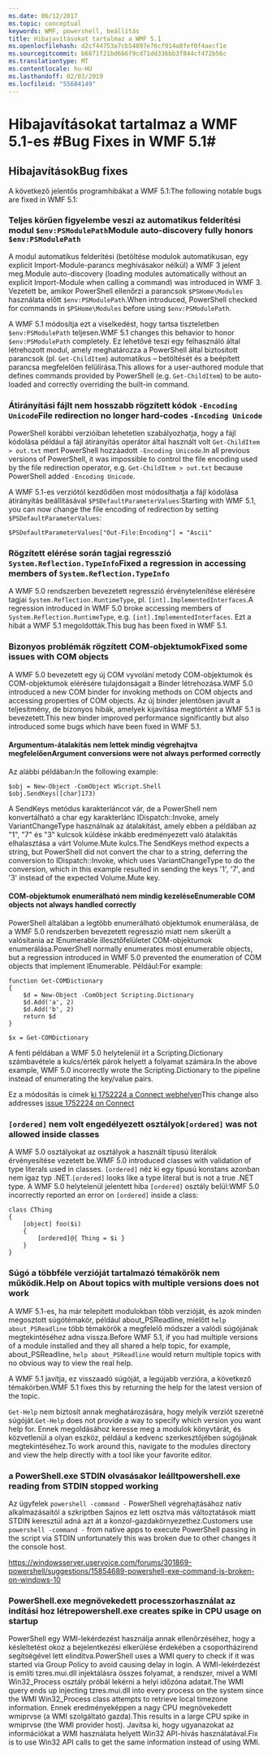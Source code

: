 ```yaml
---
ms.date: 06/12/2017
ms.topic: conceptual
keywords: WMF, powershell, beállítás
title: Hibajavításokat tartalmaz a WMF 5.1
ms.openlocfilehash: d2cf44753a7cb54897e76cf914a8fef0f4aecf1e
ms.sourcegitcommit: b6871f21bd666f9cd71dd336bb3f844cf472b56c
ms.translationtype: MT
ms.contentlocale: hu-HU
ms.lasthandoff: 02/03/2019
ms.locfileid: "55684149"
---
```

# <a name="bug-fixes-in-wmf-51"></a><span data-ttu-id="d5c17-103">Hibajavításokat tartalmaz a WMF 5.1-es #</span><span class="sxs-lookup"><span data-stu-id="d5c17-103">Bug Fixes in WMF 5.1#</span></span>

## <a name="bug-fixes"></a><span data-ttu-id="d5c17-104">Hibajavítások</span><span class="sxs-lookup"><span data-stu-id="d5c17-104">Bug fixes</span></span> ##

<span data-ttu-id="d5c17-105">A következő jelentős programhibákat a WMF 5.1:</span><span class="sxs-lookup"><span data-stu-id="d5c17-105">The following notable bugs are fixed in WMF 5.1:</span></span>

### <a name="module-auto-discovery-fully-honors-envpsmodulepath"></a><span data-ttu-id="d5c17-106">Teljes körűen figyelembe veszi az automatikus felderítési modul `$env:PSModulePath`</span><span class="sxs-lookup"><span data-stu-id="d5c17-106">Module auto-discovery fully honors `$env:PSModulePath`</span></span> ###

<span data-ttu-id="d5c17-107">A modul automatikus felderítési (betöltése modulok automatikusan, egy explicit Import-Module-parancs meghívásakor nélkül) a WMF 3 jelent meg.</span><span class="sxs-lookup"><span data-stu-id="d5c17-107">Module auto-discovery (loading modules automatically without an explicit Import-Module when calling a command) was introduced in WMF 3.</span></span>
<span data-ttu-id="d5c17-108">Vezetett be, amikor PowerShell ellenőrzi a parancsok `$PSHome\Modules` használata előtt `$env:PSModulePath`.</span><span class="sxs-lookup"><span data-stu-id="d5c17-108">When introduced, PowerShell checked for commands in `$PSHome\Modules` before using `$env:PSModulePath`.</span></span>

<span data-ttu-id="d5c17-109">A WMF 5.1 módosítja ezt a viselkedést, hogy tartsa tiszteletben `$env:PSModulePath` teljesen.</span><span class="sxs-lookup"><span data-stu-id="d5c17-109">WMF 5.1 changes this behavior to honor `$env:PSModulePath` completely.</span></span>
<span data-ttu-id="d5c17-110">Ez lehetővé teszi egy felhasználó által létrehozott modul, amely meghatározza a PowerShell által biztosított parancsok (pl. `Get-ChildItem`) automatikus – betöltését és a beépített parancsa megfelelően felülírása.</span><span class="sxs-lookup"><span data-stu-id="d5c17-110">This allows for a user-authored module that defines commands provided by PowerShell (e.g. `Get-ChildItem`) to be auto-loaded and correctly overriding the built-in command.</span></span>

### <a name="file-redirection-no-longer-hard-codes--encoding-unicode"></a><span data-ttu-id="d5c17-111">Átirányítási fájlt nem hosszabb rögzített kódok `-Encoding Unicode`</span><span class="sxs-lookup"><span data-stu-id="d5c17-111">File redirection no longer hard-codes `-Encoding Unicode`</span></span> ###

<span data-ttu-id="d5c17-112">PowerShell korábbi verzióiban lehetetlen szabályozhatja, hogy a fájl kódolása például a fájl átirányítás operátor által használt volt `Get-ChildItem > out.txt` mert PowerShell hozzáadott `-Encoding Unicode`.</span><span class="sxs-lookup"><span data-stu-id="d5c17-112">In all previous versions of PowerShell, it was impossible to control the file encoding used by the file redirection operator, e.g. `Get-ChildItem > out.txt` because PowerShell added `-Encoding Unicode`.</span></span>

<span data-ttu-id="d5c17-113">A WMF 5.1-es verziótól kezdődően most módosíthatja a fájl kódolása átirányítás beállításával `$PSDefaultParameterValues`:</span><span class="sxs-lookup"><span data-stu-id="d5c17-113">Starting with WMF 5.1, you can now change the file encoding of redirection by setting `$PSDefaultParameterValues`:</span></span>

```
$PSDefaultParameterValues["Out-File:Encoding"] = "Ascii"
```

### <a name="fixed-a-regression-in-accessing-members-of-systemreflectiontypeinfo"></a><span data-ttu-id="d5c17-114">Rögzített elérése során tagjai regresszió `System.Reflection.TypeInfo`</span><span class="sxs-lookup"><span data-stu-id="d5c17-114">Fixed a regression in accessing members of `System.Reflection.TypeInfo`</span></span> ###

<span data-ttu-id="d5c17-115">A WMF 5.0 rendszerben bevezetett regresszió érvénytelenítése elérésére tagjai `System.Reflection.RuntimeType`, pl. `[int].ImplementedInterfaces`.</span><span class="sxs-lookup"><span data-stu-id="d5c17-115">A regression introduced in WMF 5.0 broke accessing members of `System.Reflection.RuntimeType`, e.g. `[int].ImplementedInterfaces`.</span></span>
<span data-ttu-id="d5c17-116">Ezt a hibát a WMF 5.1 megoldották.</span><span class="sxs-lookup"><span data-stu-id="d5c17-116">This bug has been fixed in WMF 5.1.</span></span>


### <a name="fixed-some-issues-with-com-objects"></a><span data-ttu-id="d5c17-117">Bizonyos problémák rögzített COM-objektumok</span><span class="sxs-lookup"><span data-stu-id="d5c17-117">Fixed some issues with COM objects</span></span> ###

<span data-ttu-id="d5c17-118">A WMF 5.0 bevezetett egy új COM vyvolání metody COM-objektumok és COM-objektumok elérésére tulajdonságait a Binder létrehozása.</span><span class="sxs-lookup"><span data-stu-id="d5c17-118">WMF 5.0 introduced a new COM binder for invoking methods on COM objects and accessing properties of COM objects.</span></span>
<span data-ttu-id="d5c17-119">Az új binder jelentősen javult a teljesítmény, de bizonyos hibák, amelyek kijavítása megtörtént a WMF 5.1 is bevezetett.</span><span class="sxs-lookup"><span data-stu-id="d5c17-119">This new binder improved performance significantly but also introduced some bugs which have been fixed in WMF 5.1.</span></span>

#### <a name="argument-conversions-were-not-always-performed-correctly"></a><span data-ttu-id="d5c17-120">Argumentum-átalakítás nem lettek mindig végrehajtva megfelelően</span><span class="sxs-lookup"><span data-stu-id="d5c17-120">Argument conversions were not always performed correctly</span></span> ####

<span data-ttu-id="d5c17-121">Az alábbi példában:</span><span class="sxs-lookup"><span data-stu-id="d5c17-121">In the following example:</span></span>

```
$obj = New-Object -ComObject WScript.Shell
$obj.SendKeys([char]173)
```

<span data-ttu-id="d5c17-122">A SendKeys metódus karakterláncot vár, de a PowerShell nem konvertálható a char egy karakterlánc IDispatch::Invoke, amely VariantChangeType használnak az átalakítást, amely ebben a példában az "1", "7" és "3" kulcsok küldése inkább eredményezett való átalakítás elhalasztása a várt Volume.Mute kulcs.</span><span class="sxs-lookup"><span data-stu-id="d5c17-122">The SendKeys method expects a string, but PowerShell did not convert the char to a string, deferring the conversion to IDispatch::Invoke, which uses VariantChangeType to do the conversion, which in this example resulted in sending the keys '1', '7', and '3' instead of the expected Volume.Mute key.</span></span>

#### <a name="enumerable-com-objects-not-always-handled-correctly"></a><span data-ttu-id="d5c17-123">COM-objektumok enumerálható nem mindig kezelése</span><span class="sxs-lookup"><span data-stu-id="d5c17-123">Enumerable COM objects not always handled correctly</span></span> ####

<span data-ttu-id="d5c17-124">PowerShell általában a legtöbb enumerálható objektumok enumerálása, de a WMF 5.0 rendszerben bevezetett regresszió miatt nem sikerült a valósítania az IEnumerable illesztőfelületet COM-objektumok enumerálása.</span><span class="sxs-lookup"><span data-stu-id="d5c17-124">PowerShell normally enumerates most enumerable objects, but a regression introduced in WMF 5.0 prevented the enumeration of COM objects that implement IEnumerable.</span></span>  <span data-ttu-id="d5c17-125">Például:</span><span class="sxs-lookup"><span data-stu-id="d5c17-125">For example:</span></span>

```
function Get-COMDictionary
{
    $d = New-Object -ComObject Scripting.Dictionary
    $d.Add('a', 2)
    $d.Add('b', 2)
    return $d
}

$x = Get-COMDictionary
```

<span data-ttu-id="d5c17-126">A fenti példában a WMF 5.0 helytelenül írt a Scripting.Dictionary számbavétele a kulcs/érték párok helyett a folyamat számára.</span><span class="sxs-lookup"><span data-stu-id="d5c17-126">In the above example, WMF 5.0 incorrectly wrote the Scripting.Dictionary to the pipeline instead of enumerating the key/value pairs.</span></span>

<span data-ttu-id="d5c17-127">Ez a módosítás is címek [ki 1752224 a Connect webhelyen](https://connect.microsoft.com/PowerShell/feedback/details/1752224)</span><span class="sxs-lookup"><span data-stu-id="d5c17-127">This change also addresses [issue 1752224 on Connect](https://connect.microsoft.com/PowerShell/feedback/details/1752224)</span></span>

### <a name="ordered-was-not-allowed-inside-classes"></a><span data-ttu-id="d5c17-128">`[ordered]` nem volt engedélyezett osztályok</span><span class="sxs-lookup"><span data-stu-id="d5c17-128">`[ordered]` was not allowed inside classes</span></span> ###

<span data-ttu-id="d5c17-129">A WMF 5.0 osztályokat az osztályok a használt típusú literálok érvényesítése vezetett be.</span><span class="sxs-lookup"><span data-stu-id="d5c17-129">WMF 5.0 introduced classes with validation of type literals used in classes.</span></span>
<span data-ttu-id="d5c17-130">`[ordered]` néz ki egy típusú konstans azonban nem igaz typ .NET.</span><span class="sxs-lookup"><span data-stu-id="d5c17-130">`[ordered]` looks like a type literal but is not a true .NET type.</span></span>
<span data-ttu-id="d5c17-131">A WMF 5.0 helytelenül jelentett hiba `[ordered]` osztály belül:</span><span class="sxs-lookup"><span data-stu-id="d5c17-131">WMF 5.0 incorrectly reported an error on `[ordered]` inside a class:</span></span>

```
class CThing
{
    [object] foo($i)
    {
        [ordered]@{ Thing = $i }
    }
}
```


### <a name="help-on-about-topics-with-multiple-versions-does-not-work"></a><span data-ttu-id="d5c17-132">Súgó a többféle verzióját tartalmazó témakörök nem működik.</span><span class="sxs-lookup"><span data-stu-id="d5c17-132">Help on About topics with multiple versions does not work</span></span> ###

<span data-ttu-id="d5c17-133">A WMF 5.1-es, ha már telepített modulokban több verzióját, és azok minden megosztott súgótémakör, például about_PSReadline, mielőtt `help about_PSReadline` több témakörök a megfelelő módszer a valódi súgójának megtekintéséhez adna vissza.</span><span class="sxs-lookup"><span data-stu-id="d5c17-133">Before WMF 5.1, if you had multiple versions of a module installed and they all shared a help topic, for example, about_PSReadline, `help about_PSReadline` would return multiple topics with no obvious way to view the real help.</span></span>

<span data-ttu-id="d5c17-134">A WMF 5.1 javítja, ez visszaadó súgóját, a legújabb verzióra, a következő témakörben.</span><span class="sxs-lookup"><span data-stu-id="d5c17-134">WMF 5.1 fixes this by returning the help for the latest version of the topic.</span></span>

<span data-ttu-id="d5c17-135">`Get-Help` nem biztosít annak meghatározására, hogy melyik verziót szeretné súgóját.</span><span class="sxs-lookup"><span data-stu-id="d5c17-135">`Get-Help` does not provide a way to specify which version you want help for.</span></span>
<span data-ttu-id="d5c17-136">Ennek megoldásához keresse meg a modulok könyvtárát, és közvetlenül a olyan eszköz, például a kedvenc szerkesztőjében súgójának megtekintéséhez.</span><span class="sxs-lookup"><span data-stu-id="d5c17-136">To work around this, navigate to the modules directory and view the help directly with a tool like your favorite editor.</span></span>

### <a name="powershellexe-reading-from-stdin-stopped-working"></a><span data-ttu-id="d5c17-137">a PowerShell.exe STDIN olvasásakor leállt</span><span class="sxs-lookup"><span data-stu-id="d5c17-137">powershell.exe reading from STDIN stopped working</span></span>

<span data-ttu-id="d5c17-138">Az ügyfelek `powershell -command -` PowerShell végrehajtásához natív alkalmazásaitól a szkriptben Sajnos ez lett osztva más változtatások miatt STDIN keresztül adná azt át a konzol-gazdakörnyezethez.</span><span class="sxs-lookup"><span data-stu-id="d5c17-138">Customers use `powershell -command -` from native apps to execute PowerShell passing in the script via STDIN unfortunately this was broken due to other changes it the console host.</span></span>

https://windowsserver.uservoice.com/forums/301869-powershell/suggestions/15854689-powershell-exe-command-is-broken-on-windows-10

### <a name="powershellexe-creates-spike-in-cpu-usage-on-startup"></a><span data-ttu-id="d5c17-139">PowerShell.exe megnövekedett processzorhasználat az indítási hoz létre</span><span class="sxs-lookup"><span data-stu-id="d5c17-139">powershell.exe creates spike in CPU usage on startup</span></span>

<span data-ttu-id="d5c17-140">PowerShell egy WMI-lekérdezést használja annak ellenőrzéséhez, hogy a késleltetést okoz a bejelentkezési elkerülése érdekében a csoportházirend segítségével lett elindítva.</span><span class="sxs-lookup"><span data-stu-id="d5c17-140">PowerShell uses a WMI query to check if it was started via Group Policy to avoid causing delay in login.</span></span>
<span data-ttu-id="d5c17-141">A WMI-lekérdezést is említi tzres.mui.dll injektálásra összes folyamat, a rendszer, mivel a WMI Win32_Process osztály próbál lekérni a helyi időzóna adatait.</span><span class="sxs-lookup"><span data-stu-id="d5c17-141">The WMI query ends up injecting tzres.mui.dll into every process on the system since the WMI Win32_Process class attempts to retrieve local timezone information.</span></span>
<span data-ttu-id="d5c17-142">Ennek eredményeképpen a nagy CPU megnövekedett wmiprvse (a WMI szolgáltató gazda).</span><span class="sxs-lookup"><span data-stu-id="d5c17-142">This results in a large CPU spike in wmiprvse (the WMI provider host).</span></span>
<span data-ttu-id="d5c17-143">Javítsa ki, hogy ugyanazokat az információkat a WMI használata helyett Win32 API-hívás használatával.</span><span class="sxs-lookup"><span data-stu-id="d5c17-143">Fix is to use Win32 API calls to get the same information instead of using WMI.</span></span>

